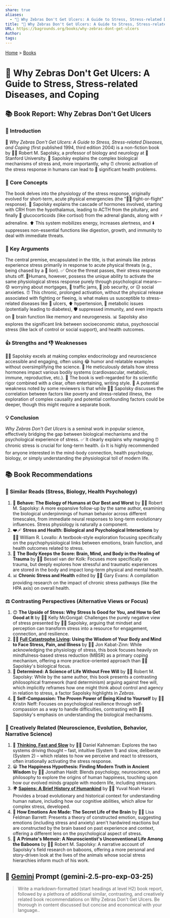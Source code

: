 ```yaml
---
share: true
aliases:
  - "🦓 Why Zebras Don't Get Ulcers: A Guide to Stress, Stress-related Diseases, and Coping"
title: "🦓 Why Zebras Don't Get Ulcers: A Guide to Stress, Stress-related Diseases, and Coping"
URL: https://bagrounds.org/books/why-zebras-dont-get-ulcers
Author: 
tags: 
---
```

[Home](../index.md) > [Books](./index.md)  
# 🦓 Why Zebras Don't Get Ulcers: A Guide to Stress, Stress-related Diseases, and Coping  
## 📚 Book Report: Why Zebras Don't Get Ulcers  
  
### 📝 Introduction  
🦓 *Why Zebras Don't Get Ulcers: A Guide to Stress, Stress-related Diseases, and Coping* (first published 1994, third edition 2004) is a non-fiction book by 👨‍🏫 Robert M. Sapolsky, a professor of biology and neurology at 🏫 Stanford University. 🧠 Sapolsky explains the complex biological mechanisms of stress and, more importantly, why ⏰ chronic activation of the stress response in humans can lead to 🤕 significant health problems.  
  
### 🧠 Core Concepts  
The book delves into the physiology of the stress response, originally evolved for short-term, acute physical emergencies (the "🏃‍♂️ fight-or-flight" response). 🧬 Sapolsky explains the cascade of hormones involved, starting with CRH from the hypothalamus, leading to ACTH from the pituitary, and finally 💊 glucocorticoids (like cortisol) from the adrenal glands, along with ⚡ adrenaline. ⬆️ This system mobilizes energy, increases alertness, and ⬇️ suppresses non-essential functions like digestion, growth, and immunity to deal with immediate threats.  
  
### 🔑 Key Arguments  
The central premise, encapsulated in the title, is that animals like zebras experience stress primarily in response to acute physical threats (e.g., being chased by a 🦁 lion). ✅ Once the threat passes, their stress response shuts off. 🧍Humans, however, possess the unique ability to activate the same physiological stress response purely through psychological means— 😟 worrying about mortgages, 🚦 traffic jams, 💼 job security, or 😥 social anxieties. ⏰ This chronic, prolonged activation, without the physical release associated with fighting or fleeing, is what makes us susceptible to stress-related diseases like 🤕 ulcers, ⬆️ hypertension, 🍬 metabolic issues (potentially leading to diabetes), 🛡️ suppressed immunity, and even impacts on 🧠 brain function like memory and neurogenesis. 📊 Sapolsky also explores the significant link between socioeconomic status, psychosocial stress (like lack of control or social support), and health outcomes.  
  
### 👍 Strengths and 👎 Weaknesses  
👨‍🏫 Sapolsky excels at making complex endocrinology and neuroscience accessible and engaging, often using 😂 humor and relatable examples without oversimplifying the science. 🔬 He meticulously details how stress hormones impact various bodily systems (cardiovascular, metabolic, immune, reproductive, etc.). 💯 The book is well-regarded for its scientific rigor combined with a clear, often entertaining, writing style. 🤔 A potential weakness noted by some reviewers is that while 👨‍🏫 Sapolsky discusses the correlation between factors like poverty and stress-related illness, the exploration of complex causality and potential confounding factors could be deeper, though this might require a separate book.  
  
### 💡 Conclusion  
*Why Zebras Don't Get Ulcers* is a seminal work in popular science, effectively bridging the gap between biological mechanisms and the psychological experience of stress. ✅ It clearly explains why managing ⏰ chronic stress is crucial for long-term health. 👍 It is highly recommended for anyone interested in the mind-body connection, health psychology, biology, or simply understanding the physiological toll of modern life.  
  
## 📚 Book Recommendations  
  
### 📖 Similar Reads (Stress, Biology, Health Psychology)  
1. 🧠 **Behave: The Biology of Humans at Our Best and Worst** by 👨‍🏫 Robert M. Sapolsky: A more expansive follow-up by the same author, examining the biological underpinnings of human behavior across different timescales, from immediate neural responses to long-term evolutionary influences. Stress physiology is naturally a component.  
2. ❤️‍🩹 **Stress and Health: Biological and Psychological Interactions** by 👨‍🏫 William R. Lovallo: A textbook-style exploration focusing specifically on the psychophysiological links between emotions, brain function, and health outcomes related to stress.  
3. 🤕 **The Body Keeps the Score: Brain, Mind, and Body in the Healing of Trauma** by 👨‍⚕️ Bessel van der Kolk: Focuses more specifically on trauma, but deeply explores how stressful and traumatic experiences are stored in the body and impact long-term physical and mental health.  
4. 📊 **Chronic Stress and Health** edited by 👨‍🏫 Gary Evans: A compilation providing research on the impact of chronic stress pathways (like the HPA axis) on overall health.  
  
### ⚖️ Contrasting Perspectives (Alternative Views or Focus)  
1. 😊 **The Upside of Stress: Why Stress Is Good for You, and How to Get Good at It** by 👩‍🏫 Kelly McGonigal: Challenges the purely negative view of stress presented by 👨‍🏫 Sapolsky, arguing that mindset and perception can transform stress into a resource for engagement, connection, and resilience.  
2. 🧘‍♀️ **[Full Catastrophe Living](./full-catastrophe-living.md): Using the Wisdom of Your Body and Mind to Face Stress, Pain, and Illness** by 👨‍🏫 Jon Kabat-Zinn: While acknowledging the physiology of stress, this book focuses heavily on mindfulness-based stress reduction (MBSR) as a primary coping mechanism, offering a more practice-oriented approach than 👨‍🏫 Sapolsky's biological focus.  
3. 🤖 **Determined: A Science of Life Without Free Will** by 👨‍🏫 Robert M. Sapolsky: While by the same author, this book presents a contrasting philosophical framework (hard determinism) arguing against free will, which implicitly reframes how one might think about control and agency in relation to stress, a factor Sapolsky highlights in *Zebras*.  
4. 💖 **Self-Compassion: The Proven Power of Being Kind to Yourself** by 👩‍🏫 Kristin Neff: Focuses on psychological resilience through self-compassion as a way to handle difficulties, contrasting with 👨‍🏫 Sapolsky's emphasis on understanding the biological mechanisms.  
  
### 🎨 Creatively Related (Neuroscience, Evolution, Behavior, Narrative Science)  
1. 🤔 **[Thinking, Fast and Slow](./thinking-fast-and-slow.md)** by 👨‍🏫 Daniel Kahneman: Explores the two systems driving thought – fast, intuitive (System 1) and slow, deliberate (System 2) – which relates to how we perceive and react to stressors, often irrationally activating the stress response.  
2. 😀 **The Happiness Hypothesis: Finding Modern Truth in Ancient Wisdom** by 👨‍🏫 Jonathan Haidt: Blends psychology, neuroscience, and philosophy to explore the origins of human happiness, touching upon how our evolved minds grapple with modern life, including stressors.  
3. 🌍 **[Sapiens: A Brief History of Humankind](./sapiens-a-brief-history-of-humankind.md)** by 👨‍🏫 Yuval Noah Harari: Provides a broad evolutionary and historical context for understanding human nature, including how our cognitive abilities, which allow for complex stress, developed.  
4. 🧠 **How Emotions Are Made: The Secret Life of the Brain** by 👩‍🏫 Lisa Feldman Barrett: Presents a theory of constructed emotion, suggesting emotions (including stress and anxiety) aren't hardwired reactions but are constructed by the brain based on past experience and context, offering a different lens on the psychological aspect of stress.  
5. 🐒 **A Primate's Memoir: A Neuroscientist's Unconventional Life Among the Baboons** by 👨‍🏫 Robert M. Sapolsky: A narrative account of Sapolsky's field research on baboons, offering a more personal and story-driven look at the lives of the animals whose social stress hierarchies inform much of his work.  
  
  
## 💬 [Gemini](../software/gemini.md) Prompt (gemini-2.5-pro-exp-03-25)  
> Write a markdown-formatted (start headings at level H2) book report, followed by a plethora of additional similar, contrasting, and creatively related book recommendations on Why Zebras Don't Get Ulcers. Be thorough in content discussed but concise and economical with your language..  
  
